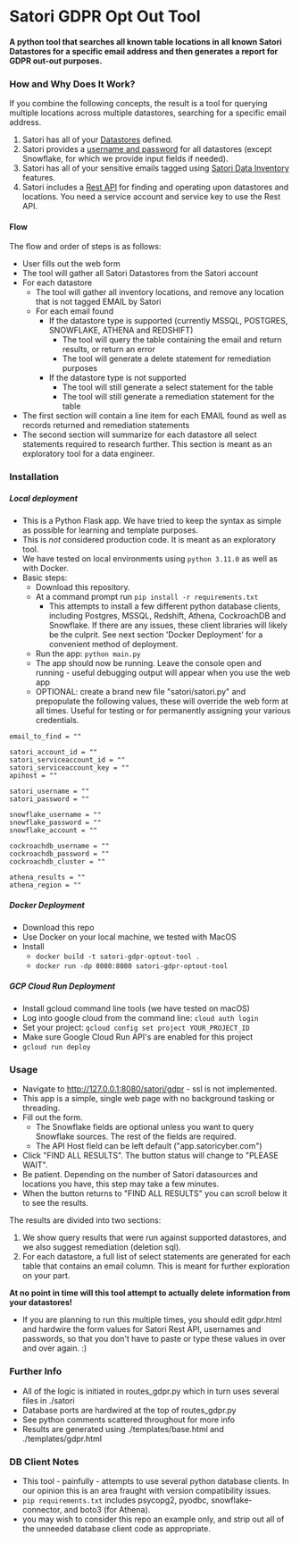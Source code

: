 # Satori GDPR Opt Out Tool
#### A python tool that searches all known table locations in all known Satori Datastores for a specific email address and then generates a report for GDPR out-out purposes.

### How and Why Does It Work?

If you combine the following concepts, the result is a tool for querying multiple locations across multiple datastores, searching for a specific email address.

1. Satori has all of your [Datastores](https://satoricyber.com/docs/datastores/data-stores-overview/) defined.
2. Satori provides a [username and password](https://satoricyber.com/docs/data%20portal/#data-store-temporary-credentials) for all datastores (except Snowflake, for which we provide input fields if needed).
3. Satori has all of your sensitive emails tagged using [Satori Data Inventory](https://satoricyber.com/docs/inventory/) features.
4. Satori includes a [Rest API](https://app.satoricyber.com/docs/api) for finding and operating upon datastores and locations. You need a service account and service key to use the Rest API.

#### Flow

The flow and order of steps is as follows:

- User fills out the web form
- The tool will gather all Satori Datastores from the Satori account
- For each datastore
	- The tool will gather all inventory locations, and remove any location that is not tagged EMAIL by Satori
	- For each email found
		- If the datastore type is supported (currently MSSQL, POSTGRES, SNOWFLAKE, ATHENA and REDSHIFT)
			- The tool will query the table containing the email and return results, or return an error
			- The tool will generate a delete statement for remediation purposes
		- If the datastore type is not supported
			- The tool will still generate a select statement for the table
			- The tool will still generate a remediation statement for the table
- The first section will contain a line item for each EMAIL found as well as records returned and remediation statements
- The second section will summarize for each datastore all select statements required to research further. This section is meant as an exploratory tool for a data engineer.

### Installation

##### Local deployment

- This is a Python Flask app. We have tried to keep the syntax as simple as possible for learning and template purposes.
- This is _not_ considered production code. It is meant as an exploratory tool.
- We have tested on local environments using ```python 3.11.0``` as well as with Docker.
- Basic steps:
	- Download this repository.
	- At a command prompt run ```pip install -r requirements.txt```
		- This attempts to install a few different python database clients, including Postgres, MSSQL, Redshift, Athena, CockroachDB and Snowflake. If there are any issues, these client libraries will likely be the culprit. See next section 'Docker Deployment' for a convenient method of deployment.
	- Run the app: ```python main.py```
	- The app should now be running. Leave the console open and running - useful debugging output will appear when you use the web app
	- OPTIONAL: create a brand new file "satori/satori.py" and prepopulate the following values, these will override the web form at all times. Useful for testing or for permanently assigning your various credentials.

```
email_to_find = ""

satori_account_id = ""
satori_serviceaccount_id = ""
satori_serviceaccount_key = ""
apihost = ""

satori_username = ""
satori_password = ""

snowflake_username = ""
snowflake_password = ""
snowflake_account = ""

cockroachdb_username = ""
cockroachdb_password = ""
cockroachdb_cluster = ""

athena_results = ""
athena_region = ""
```

##### Docker Deployment

- Download this repo
- Use Docker on your local machine, we tested with MacOS
- Install
	- ```docker build -t satori-gdpr-optout-tool .```
	- ```docker run -dp 8080:8080 satori-gdpr-optout-tool```

##### GCP Cloud Run Deployment

- Install gcloud command line tools (we have tested on macOS)
- Log into google cloud from the command line: ```cloud auth login```
- Set your project: ```gcloud config set project YOUR_PROJECT_ID```
- Make sure Google Cloud Run API's are enabled for this project
- ```gcloud run deploy```


### Usage

- Navigate to http://127.0.0.1:8080/satori/gdpr - ssl is not implemented.
- This app is a simple, single web page with no background tasking or threading.
- Fill out the form. 
	- The Snowflake fields are optional unless you want to query Snowflake sources. The rest of the fields are required. 
	- The API Host field can be left default ("app.satoricyber.com")
- Click "FIND ALL RESULTS". The button status will change to "PLEASE WAIT".
- Be patient. Depending on the number of Satori datasources and locations you have, this step may take a few minutes.
- When the button returns to "FIND ALL RESULTS" you can scroll below it to see the results.

The results are divided into two sections:

1. We show query results that were run against supported datastores, and we also suggest remediation (deletion sql).
2. For each datastore, a full list of select statements are generated for each table that contains an email column. This is meant for further exploration on your part.

**At no point in time will this tool attempt to actually delete information from your datastores!**

- If you are planning to run this multiple times, you should edit gdpr.html and hardwire the form values for Satori Rest API, usernames and passwords, so that you don't have to paste or type these values in over and over again. :)

### Further Info

- All of the logic is initiated in routes_gdpr.py which in turn uses several files in ./satori
- Database ports are hardwired at the top of routes_gdpr.py
- See python comments scattered throughout for more info
- Results are generated using ./templates/base.html and ./templates/gdpr.html

### DB Client Notes

- This tool - painfully - attempts to use several python database clients. In our opinion this is an area fraught with version compatibility issues.
- ```pip requirements.txt``` includes psycopg2, pyodbc, snowflake-connector, and boto3 (for Athena).
- you may wish to consider this repo an example only, and strip out all of the unneeded database client code as appropriate.

